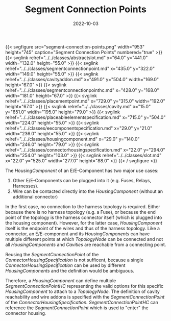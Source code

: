 ﻿---
title: Segment Connection Points
toc: false
type: specs
layout: diagram
date: "2022-10-03"
draft: false
specification: VEC
version: 2.0.1
documentType: "Recommendation"
elementType: Diagram
classes:
  - AbstractSlot
  - SegmentConnectionPoint
  - CavityAddOn
  - SegmentConnectionPointHC
  - PlacementPoint
  - Cavity
  - PlaceableElementSpecification
  - EEComponentSpecification
  - HousingComponent
  - ConnectorHousingSpecification
  - Slot
menu:
  VEC-2.0.1:    
    parent: ee-components
    identifier: ee-components/segment-connection-points
    weight: 1006002 

# Prev/next pager order (if `docs_section_pager` enabled in `params.toml`)
weight: 1006002
---
{{< svgfigure src="segment-connection-points.png" width="953" height="745" caption="Segment Connection Points" numbered="true" >}}
  {{< svglink relref="../../classes/abstractslot.md" x="64.0" y="441.0" width="132.0" height="55.0" >}}
  {{< svglink relref="../../classes/segmentconnectionpoint.md" x="435.0" y="322.0" width="149.0" height="55.0" >}}
  {{< svglink relref="../../classes/cavityaddon.md" x="491.0" y="504.0" width="169.0" height="67.0" >}}
  {{< svglink relref="../../classes/segmentconnectionpointhc.md" x="428.0" y="168.0" width="181.0" height="67.0" >}}
  {{< svglink relref="../../classes/placementpoint.md" x="729.0" y="315.0" width="192.0" height="67.0" >}}
  {{< svglink relref="../../classes/cavity.md" x="15.0" y="651.0" width="195.0" height="79.0" >}}
  {{< svglink relref="../../classes/placeableelementspecification.md" x="715.0" y="504.0" width="224.0" height="55.0" >}}
  {{< svglink relref="../../classes/eecomponentspecification.md" x="29.0" y="21.0" width="236.0" height="55.0" >}}
  {{< svglink relref="../../classes/housingcomponent.md" x="29.0" y="140.0" width="246.0" height="79.0" >}}
  {{< svglink relref="../../classes/connectorhousingspecification.md" x="22.0" y="294.0" width="254.0" height="103.0" >}}
  {{< svglink relref="../../classes/slot.md" x="22.0" y="525.0" width="277.0" height="88.0" >}}
{{< / svgfigure >}}
<p> The <i>HousingComponent</i> of an E/E-Component has two major use cases:      </p>      <ol>       <li> Other E/E-Components can be plugged into it (e.g. Fuses, Relays, Harnesses).        </li>       <li> Wire can be contacted directly into the <i>HousingComponent </i>(without an additional connector)        </li>     </ol>     <p> In the first case, no connection to the harness topology is required. Either because there is no harness topology (e.g. a Fuse), or because the end point of the topology is the harness connector itself (which is plugged into the housing component). However, for the latter case, <i>HousingComponent</i> itself is the endpoint of the wires and thus of the harness topology. Like a connector, an E/E-component and its <i>HousingComponents</i> can have multiple different points at which <i>TopologyNode </i>can be connected and not all <i>HousingComponents </i>and<i> Cavities</i> are reachable from a connecting point.      </p>      <p> Reusing the <i>SegmentConnectionPoint</i> of the <i>ConnectorHousingSpecification</i> is not sufficent, because a single <i>ConnectorHousingSpecification</i> can be used by different <i>HousingComponents </i>and the definition would be ambiguous.      </p>      <p> Therefore, a <i>HousingComponent </i>can define multiple <i>SegmentConnectionPointHC </i>representing the valid options for this specific <i>HousingComponent</i> to attach to a <i>TopologyNode.</i> The definition of cavity reachability and wire addons is specified with the <i>SegmentConnectionPoint</i> of the <i>ConnectorHousingSpecification. </i><i>SegmentConnectionPointHC</i> can reference the <i>SegmentConnectionPoint</i> which is used to &quot;enter&quot; the connector housing<i>.</i>      </p>